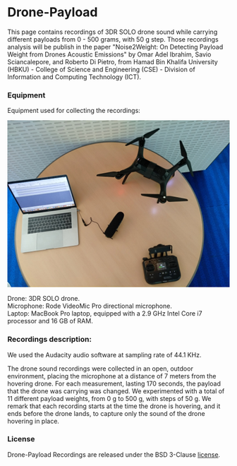 # Drone-Payload

This page contains recordings of 3DR SOLO drone sound while carrying different payloads from 0 - 500 grams, with 50 g step. Those recordings analysis will be publish in the paper "Noise2Weight: On Detecting Payload Weight from Drones Acoustic Emissions" by Omar Adel Ibrahim, Savio Sciancalepore, and Roberto Di Pietro, from Hamad Bin Khalifa University (HBKU) - College of Science and Engineering (CSE) - Division of Information and Computing Technology (ICT).

### Equipment

Equipment used for collecting the recordings:

![](images/equipment.jpg)

Drone: 3DR SOLO drone.\
Microphone: Rode VideoMic Pro directional microphone.\
Laptop: MacBook Pro laptop, equipped with a 2.9 GHz Intel Core i7 processor and 16 GB of RAM.

### Recordings description:

We used the Audacity audio software at sampling rate of 44.1 KHz.

The drone sound recordings were collected in an open, outdoor environment, placing the microphone at a distance of 7 meters from the hovering drone. For each measurement, lasting 170 seconds, the payload that the drone was carrying was changed. We experimented with a total of 11 different payload weights, from 0 g to 500 g, with steps of 50 g. We remark that each recording starts at the time the drone is hovering, and it ends before the drone lands, to capture only the sound of the drone hovering in place.

### License

Drone-Payload Recordings are released under the BSD 3-Clause [license](LISCENSE.md).
